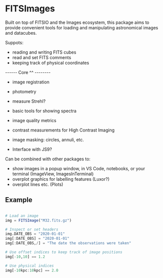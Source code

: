 # FITSImages

Built on top of FITSIO and the Images ecosystem, this package aims to provide
convenient tools for loading and manipulating astronomical images and datacubes.

Suppots:
 - reading and writing FITS cubes
 - read and set FITS comments
 - keeping track of physical coordinates

------ Core ^^ --------

 - image registration
 - photometry
 - measure Strehl?
 - basic tools for showing spectra
 - image quality metrics
 - contrast measurements for High Contrast Imaging
 - image masking: circles, annuli, etc.

 - Interface with JS9?

Can be combined with other packages to:
 - show images in a popup window, in VS Code, notebooks, or your terminal (ImageView, ImagesInTerminal)
 - overplot graphics for labelling features (Luxor?)
 - overplot lines etc. (Plots)


## Example

```julia

# Load an image
img = FITSImage("M32.fits.gz")

# Inspect or set headers
img.DATE_OBS = "2020-01-01"
img[:DATE_OBS] = "2020-01-01"
img[:DATE_OBS,/] = "The date the observations were taken"

# Use offset indices to keep track of image positions
img[-10,10] == 1.2

# Use physical indices
img[-10kpc:10kpc] == 2.0

```